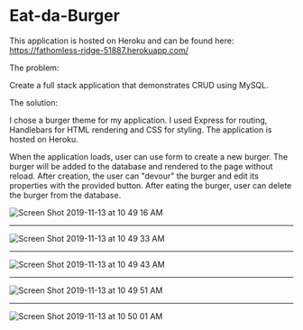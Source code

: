 # Eat-da-Burger

This application is hosted on Heroku and can be found here: https://fathomless-ridge-51887.herokuapp.com/

The problem:

Create a full stack application that demonstrates CRUD using MySQL.

The solution:

I chose a burger theme for my application. I used Express for routing, Handlebars for HTML rendering and CSS for styling. The application is hosted on Heroku.

When the application loads, user can use form to create a new burger. The burger will be added to the database and rendered to the page without reload. After creation, the user can "devour" the burger and edit its properties with the provided button. After eating the burger, user can delete the burger from the database.

![Screen Shot 2019-11-13 at 10 49 16 AM](https://user-images.githubusercontent.com/48491411/68779904-6822c880-0603-11ea-84ce-123de33958c3.png)

---------

![Screen Shot 2019-11-13 at 10 49 33 AM](https://user-images.githubusercontent.com/48491411/68779909-6a852280-0603-11ea-818d-f15906024e5f.png)

---------

![Screen Shot 2019-11-13 at 10 49 43 AM](https://user-images.githubusercontent.com/48491411/68779912-6bb64f80-0603-11ea-805b-246a0af93bd8.png)

---------

![Screen Shot 2019-11-13 at 10 49 51 AM](https://user-images.githubusercontent.com/48491411/68779919-6eb14000-0603-11ea-9cb1-e46d3e95f171.png)

---------

![Screen Shot 2019-11-13 at 10 50 01 AM](https://user-images.githubusercontent.com/48491411/68779923-707b0380-0603-11ea-9018-185013a51fe0.png)